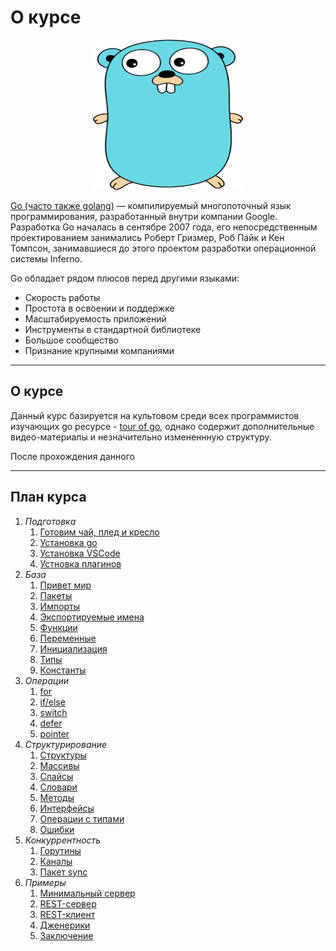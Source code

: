 # О курсе


<p align="center">
  <img width="240px" height="240px" src="go.png" alt="logo"/>
</p>


[Go (часто также golang)](https://go.dev) — компилируемый многопоточный язык программирования, разработанный внутри компании Google. Разработка Go началась в сентябре 2007 года, его непосредственным проектированием занимались Роберт Гризмер, Роб Пайк и Кен Томпсон, занимавшиеся до этого проектом разработки операционной системы Inferno.

Go обладает рядом плюсов перед другими языками:

- Скорость работы
- Простота в освоении и поддержке
- Масштабируемость приложений
- Инструменты в стандартной библиотеке
- Большое сообщество
- Признание крупными компаниями

---

## О курсе

Данный курс базируется на культовом среди всех программистов изучающих go ресурсе - [tour of go](https://go.dev/tour/welcome/1), однако содержит дополнительные видео-материалы и незначительно измененнную структуру.

После прохождения данного 

---

## План курса

1. *Подготовка*
    1. [Готовим чай, плед и кресло](1.%20Подготовка/1.md)
    1. [Установка go](1.%20Подготовка/2.md)
    1. [Установка VSCode](1.%20Подготовка/3.md)
    1. [Устновка плагинов](1.%20Подготовка/4.md)
1. *База*
    1. [Привет мир](2.%20База/1.md)
    1. [Пакеты](2.%20База/2.md)
    1. [Импорты](2.%20База/3.md)
    1. [Экспортируемые имена](2.%20База/4.md)
    1. [Функции](2.%20База/5.md)
    1. [Переменные](2.%20База/6.md)
    1. [Инициализация](2.%20База/7.md)
    1. [Типы](2.%20База/8.md)
    1. [Константы](2.%20База/9.md)
1. *Операции*
    1. [for](3.%20Операции/1.md)
    1. [if/else](3.%20Операции/2.md)
    1. [switch](3.%20Операции/3.md)
    1. [defer](3.%20Операции/4.md)
    1. [pointer](3.%20Операции/5.md)
1. *Структурирование*
    1. [Структуры](4.%20Структурирование/1.md)
    1. [Массивы](4.%20Структурирование/2.md)
    1. [Слайсы](4.%20Структурирование/3.md)
    1. [Словари](4.%20Структурирование/4.md)
    1. [Методы](4.%20Структурирование/5.md)
    1. [Интерфейсы](4.%20Структурирование/6.md)
    1. [Операции с типами](4.%20Структурирование/7.md)
    1. [Ошибки](4.%20Структурирование/8.md)
1. *Конкуррентность*
    1. [Горутины](5.%20Конкуррентность/1.md)
    1. [Каналы](5.%20Конкуррентность/2.md)
    1. [Пакет sync](5.%20Конкуррентность/3.md)
1. *Примеры*
    1. [Минимальный сервер](6.%20Примеры/1.md)
    1. [REST-сервер](6.%20Примеры/2.md)
    1. [REST-клиент](6.%20Примеры/3.md)
    1. [Дженерики](6.%20Примеры/4.md)
    1. [Заключение](6.%20Примеры/5.md)
